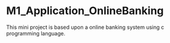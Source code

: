 # M1_Application_OnlineBanking
This mini project is based upon a online banking system using c programming language.

